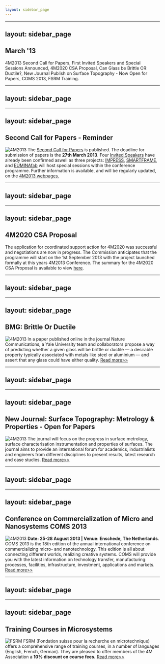 ```yaml
---
layout: sidebar_page
---
```


---
layout: sidebar_page
---

## March '13

4M2013 Second Call for Papers, First Invited Speakers and Special Sessions Announced, 4M2020 CSA Proposal, Can Glass be Brittle OR Ductile?, New Journal Publish on Surface Topography - Now Open for Papers, COMS 2013, FSRM Training.
<!--break-->
---
layout: sidebar_page
---

---
layout: sidebar_page
---

##  Second Call for Papers - Reminder 

![4M2013](/4m-association/assets/images/4m2013_logo.jpg)
The [Second Call for Papers](/4m-association/content/Call-Papers-4M2013) is published. The deadline for submission of papers is the **27th March 2013**. Four [Invited Speakers](/4m-association/content/Invited-Speakers-4M2013) have already been confirmed aswell as three projects: [IMPRESS](http://www.impress-fp7.eu/), [SMARTFRAME](http://www.smart-frame.eu/site/), and [EUMINAfab](http://www.euminafab.eu/) will host special sessions within the conference programme. Further information is available, and will be regularly updated, on the [4M2013 webpages.](/4m-association/conference/2013.html)

---
layout: sidebar_page
---

---
layout: sidebar_page
---

##  4M2020 CSA Proposal

The application for coordinated support action for 4M2020 was successful and negotiations are now in progress. The Commission anticipates that the programme will start on the 1st September 2013 with the project launched formally at this years 4M2013 Conference. The summary for the 4M2020 CSA Proposal is available to view [here](/4m-association/assets/files/4M2020_Summary.pdf).
 
---
layout: sidebar_page
---

---
layout: sidebar_page
---

##  BMG: Brittle Or Ductile 

![4M2013](/4m-association/assets/images/4m_bmg.jpg)
In a paper published online in the journal Nature Communications, a Yale University team and collaborators propose a way of predicting whether a given glass will be brittle or ductile — a desirable property typically associated with metals like steel or aluminium — and assert that any glass could have either quality. [Read more>>](http://news.yale.edu/2013/02/26/probing-mysteries-glass-researchers-find-key-toughness)

---
layout: sidebar_page
---

---
layout: sidebar_page
---

##  New Journal: Surface Topography: Metrology & Properties - Open for Papers 

![4M2013](/4m-association/assets/images/4M_surface.jpg)
The journal will focus on the progress in surface metrology, surface characterisation instrumentation and properties of surfaces. The journal aims to provide an international forum for academics, industrialists and engineers from different disciplines to present results, latest research and case studies. [Read more>>](http://iopscience.iop.org/2051-672X)

---
layout: sidebar_page
---

---
layout: sidebar_page
---

##  Conference on Commercialization of Micro and Nanosystems COMS 2013 

![4M2013](/4m-association/assets/images/4m_coms2013.jpg)
**Date: 25-28 August 2013 | Venue: Enschede, The Netherlands**. COMS 2013 is the 18th edition of the annual international conference on commercializing micro- and nanotechnology. This edition is all about connecting different worlds, realizing creative systems. COMS will provide you with the latest information on technology transfer, manufacturing processes, facilities, infrastructure, investment, applications and markets. [Read more>>](http://www.coms2013.com/)

---
layout: sidebar_page
---

---
layout: sidebar_page
---

## Training Courses in Microsystems

![FSRM](/4m-association/assets/images/FSRM.jpg)
FSRM (Fondation suisse pour la recherche en microtechnique) offers a comprehensive range of training courses, in a number of languages (English, French, German). They are pleased to offer members of the 4M Association a **10% discount on course fees.** [Read more>>](/4m-association/content/fsrm-training-course.html)